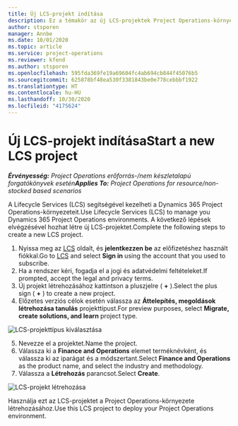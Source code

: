 ```yaml
---
title: Új LCS-projekt indítása
description: Ez a témakör az új LCS-projektek Project Operations-környezet esetében történő létrehozásával kapcsolatban tartalmaz tájékoztatást.
author: stsporen
manager: Annbe
ms.date: 10/01/2020
ms.topic: article
ms.service: project-operations
ms.reviewer: kfend
ms.author: stsporen
ms.openlocfilehash: 595fda369fe19a69604fc4ab694cb844f45076b5
ms.sourcegitcommit: 625878bf48ea530f3381843be0e778cebbbf1922
ms.translationtype: HT
ms.contentlocale: hu-HU
ms.lasthandoff: 10/30/2020
ms.locfileid: "4175624"
---
```

# <a name="start-a-new-lcs-project"></a><span data-ttu-id="30ad5-103">Új LCS-projekt indítása</span><span class="sxs-lookup"><span data-stu-id="30ad5-103">Start a new LCS project</span></span>

<span data-ttu-id="30ad5-104">_**Érvényesség:** Project Operations erőforrás-/nem készletalapú forgatókönyvek esetén_</span><span class="sxs-lookup"><span data-stu-id="30ad5-104">_**Applies To:** Project Operations for resource/non-stocked based scenarios_</span></span>

<span data-ttu-id="30ad5-105">A Lifecycle Services (LCS) segítségével kezelheti a Dynamics 365 Project Operations-környezeteit.</span><span class="sxs-lookup"><span data-stu-id="30ad5-105">Use Lifecycle Services (LCS) to manage you Dynamics 365 Project Operations environments.</span></span> <span data-ttu-id="30ad5-106">A következő lépések elvégzésével hozhat létre új LCS-projektet.</span><span class="sxs-lookup"><span data-stu-id="30ad5-106">Complete the following steps to create a new LCS project.</span></span>

1. <span data-ttu-id="30ad5-107">Nyissa meg az [LCS](https://lcs.dynamics.com/Logon/Index) oldalt, és **jelentkezzen be** az előfizetéshez használt fiókkal.</span><span class="sxs-lookup"><span data-stu-id="30ad5-107">Go to [LCS](https://lcs.dynamics.com/Logon/Index) and select **Sign in** using the account that you used to subscribe.</span></span>
2. <span data-ttu-id="30ad5-108">Ha a rendszer kéri, fogadja el a jogi és adatvédelmi feltételeket.</span><span class="sxs-lookup"><span data-stu-id="30ad5-108">If prompted, accept the legal and privacy terms.</span></span>
3. <span data-ttu-id="30ad5-109">Új projekt létrehozásához kattintson a pluszjelre ( **+** ).</span><span class="sxs-lookup"><span data-stu-id="30ad5-109">Select the plus sign ( **+** ) to create a new project.</span></span>
4. <span data-ttu-id="30ad5-110">Előzetes verziós célok esetén válassza az **Áttelepítés, megoldások létrehozása tanulás** projekttípust.</span><span class="sxs-lookup"><span data-stu-id="30ad5-110">For preview purposes, select **Migrate, create solutions, and learn** project type.</span></span>

  ![LCS-projekttípus kiválasztása](./media/create-lcs-1.png)

5. <span data-ttu-id="30ad5-112">Nevezze el a projektet.</span><span class="sxs-lookup"><span data-stu-id="30ad5-112">Name the project.</span></span> 
6. <span data-ttu-id="30ad5-113">Válassza ki a **Finance and Operations** elemet terméknévként, és válassza ki az iparágat és a módszertant.</span><span class="sxs-lookup"><span data-stu-id="30ad5-113">Select **Finance and Operations** as the product name, and select the industry and methodology.</span></span> 
7. <span data-ttu-id="30ad5-114">Válassza a **Létrehozás** parancsot.</span><span class="sxs-lookup"><span data-stu-id="30ad5-114">Select **Create**.</span></span>

![LCS-projekt létrehozása](./media/create-lcs-2.png)

<span data-ttu-id="30ad5-116">Használja ezt az LCS-projektet a Project Operations-környezete létrehozásához.</span><span class="sxs-lookup"><span data-stu-id="30ad5-116">Use this LCS project to deploy your Project Operations environment.</span></span>

